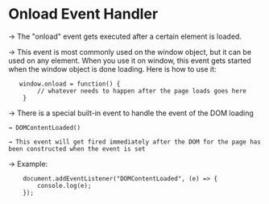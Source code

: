 # Onload Event Handler

→ The "onload" event gets executed after a certain element is loaded. 

→ This event is most commonly used on the window object, but it can be used on any element. When you use it on window, this event gets started when the window object is done loading. Here is how to use it:

```
   window.onload = function() {
        // whatever needs to happen after the page loads goes here
    }
```
  
→ There is a special built-in event to handle the event of the DOM loading
   
    → DOMContentLoaded()

    → This event will get fired immediately after the DOM for the page has been constructed when the event is set

→ Example:

```
    document.addEventListener("DOMContentLoaded", (e) => {
        console.log(e);
    });
```


    
